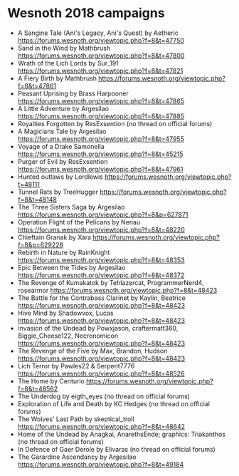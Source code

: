 # Wesnoth 2018 campaigns

- A Sangine Tale (Ani's Legacy, Ani's Quest) by Aetheric https://forums.wesnoth.org/viewtopic.php?f=8&t=47750
- Sand in the Wind by Mathbrush https://forums.wesnoth.org/viewtopic.php?f=8&t=47800
- Wrath of the Lich Lords by Sur_191 https://forums.wesnoth.org/viewtopic.php?f=8&t=47821
- A Fiery Birth by Mathbrush https://forums.wesnoth.org/viewtopic.php?f=8&t=47861
- Peasant Uprising by Brass Harpooner https://forums.wesnoth.org/viewtopic.php?f=8&t=47865
- A Little Adventure by Argesilao https://forums.wesnoth.org/viewtopic.php?f=8&t=47885
- Royalties Forgotten by ResExsention (no thread on official forums)
- A Magicians Tale by Argesilao https://forums.wesnoth.org/viewtopic.php?f=8&t=47955
- Voyage of a Drake Samonella https://forums.wesnoth.org/viewtopic.php?f=8&t=45215
- Purger of Evil by ResExsention https://forums.wesnoth.org/viewtopic.php?f=8&t=47961
- Hunted outlaws by Lordlewis https://forums.wesnoth.org/viewtopic.php?t=48111
- Tunnel Rats by TreeHugger https://forums.wesnoth.org/viewtopic.php?f=8&t=48148
- The Three Sisters Saga by Argesilao https://forums.wesnoth.org/viewtopic.php?f=8&p=627871
- Operation Flight of the Pelicans by Nenau https://forums.wesnoth.org/viewtopic.php?f=8&t=48220
- Chieftain Granak by Xara https://forums.wesnoth.org/viewtopic.php?f=8&p=629228
- Rebirth in Nature by RainKnight https://forums.wesnoth.org/viewtopic.php?f=8&t=48353
- Epic Between the Tides by Argesilao https://forums.wesnoth.org/viewtopic.php?f=8&t=48372
- The Revenge of Kumakatok by Tehlazercat, ProgrammerNerd4, rosearmor https://forums.wesnoth.org/viewtopic.php?f=8&t=48423
- The Battle for the Contrabass Clarinet by Kaylin, Beatrice https://forums.wesnoth.org/viewtopic.php?f=8&t=48423
- Hive Mind by Shadowvox, Lucas https://forums.wesnoth.org/viewtopic.php?f=8&t=48423
- Invasion of the Undead by Powxjason, craftermatt360, Biggie_Cheese122, Necronomicon https://forums.wesnoth.org/viewtopic.php?f=8&t=48423
- The Revenge of the Five by Max, Brandon, Hudson https://forums.wesnoth.org/viewtopic.php?f=8&t=48423
- Lich Terror by Pawles22 & Serpent7776 https://forums.wesnoth.org/viewtopic.php?f=8&t=48526
- The Home by Centurio https://forums.wesnoth.org/viewtopic.php?f=8&t=48562
- The Underdog by eigth_eyes (no thread on official forums)
- Exploration of Life and Death by KC Hedges (no thread on official forums)
- The Wolves' Last Path by skeptical_troll https://forums.wesnoth.org/viewtopic.php?f=8&t=48642
- Home of the Undead by Anagkai, AnarethsEnde; graphics: Triakanthos (no thread on official forums)
- In Defence of Gaer Derole by Elivaras (no thread on official forums)
- The Garardine Ascendancy by Argesilao https://forums.wesnoth.org/viewtopic.php?f=8&t=49184
